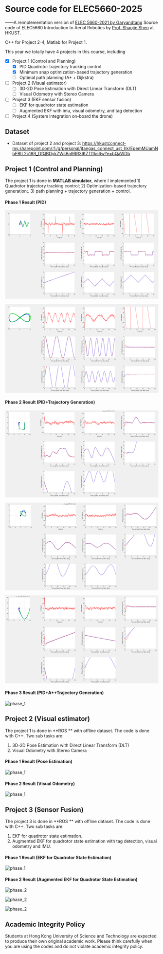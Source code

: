 # Source code for ELEC5660-2025
——A reimplementation version of [ELEC 5660-2021 by Garyandtang](https://github.com/Garyandtang/ELEC5660-2021)
Source code of ELEC5660 Introduction to Aerial Robotics by [Prof. Shaojie Shen](https://facultyprofiles.ust.hk/profiles.php?profile=shaojie-shen-eeshaojie/) at HKUST.

C++ for Project 2-4, Matlab for Project 1.

This year we totally have 4 projects in this course, including 

- [x] Project 1 (Control and Planning)
  - [x] PID Quadrotor trajectory tracking control
  - [x] Minimum snap optimization-based trajectory generation
  - [ ] Optimal path planning (A* + Dijkstra)
- [ ] Project 2 (Visual estimator)
  - [ ] 3D-2D Pose Estimation with Direct  Linear Transform (DLT)
  - [ ] Visual Odometry with Stereo Camera
- [ ] Project 3 (EKF sensor fusion)
  - [ ] EKF for quadrotor state estimation
  - [ ] Augmented EKF with imu, visual odometry, and tag detection
- [ ] Project 4 (System integration on-board the drone)

## Dataset
* Dataset of project 2 and project 3: https://hkustconnect-my.sharepoint.com/:f:/g/personal/jtangas_connect_ust_hk/EpemMUamNbFBtL2c18R_DfQBDykZWsBn9RR3IKZTftks6w?e=bQaWDb

## Project 1 (Control and Planning)

The project 1 is done in **MATLAB simulator**, where I implemented 1) Quadrotor trajectory tracking control; 2) Optimization-based trajectory generation;. 3) path planning + trajectory generation + control.

#### Phase 1 Result (PID)

![phase_1](project1/proj1phase1/figure/diamond.png)

![phase_1](project1/proj1phase1/figure/figure8.png)

#### Phase 2 Result (PID+Trajectory Generation)

![phase_2](project1/proj1phase2/imgs/path3.png)

![phase_2](project1/proj1phase2/imgs/path5.png)

![phase_2](project1/proj1phase2/imgs/path6.png)

#### Phase 3 Result (PID+A*+Trajectory Generation)

![phase_1](project1/proj1phase3/code/img/path2.jpg)

## Project 2 (Visual estimator)

The project 1 is done in **ROS ** with offline dataset. The code is done with C++. Two sub tasks are:

1. 3D-2D Pose Estimation with Direct  Linear Transform (DLT)
2. Visual Odometry with Stereo Camera

#### Phase 1 Result (Pose Estimation)

![phase_1](project2/project2phase1/tag_detector/document/proj2phase1_result.png)

#### Phase 2 Result (Visual Odometry)

![phase_1](project2/project2phase2/img/project2phase2_result.png)



## Project 3 (Sensor Fusion)

The project 3 is done in **ROS ** with offline dataset. The code is done with C++. Two sub tasks are:

1. EKF for quadrotor state estimation.
2.   Augmented EKF for quadrotor state estimation with tag detection, visual odometry and IMU.

#### Phase 1 Result (EKF for Quadrotor State Estimation)

![phase_1](project3/project3phase1/img/EKF_result_RVIZ.png)



#### Phase 2 Result (Augmented EKF for Quadrotor State Estimation)

![phase_2](project3/project3phase2/img/AEKF_odom.png)

![phase_2](project3/project3phase2/img/AEKF_simple.png)

![phase_2](project3/project3phase2/img/AEKF_vo.png)

## Academic Integrity Policy

Students at Hong Kong University of Science and Technology are expected to produce their own  original academic work. Please think carefully when you are using the  codes and do not violate academic integrity policy.
